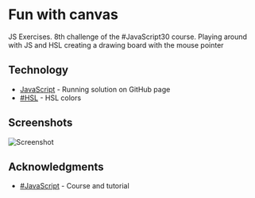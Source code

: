 # Fun with canvas

JS Exercises. 8th challenge of the #JavaScript30 course. Playing around with JS and HSL creating a drawing board with the mouse pointer

## Technology

* [JavaScript](https://kmthorsnes.github.io/8-fun-with-html5-canvas/) - Running solution on GitHub page
* [#HSL](http://mothereffinghsl.com/) - HSL colors

## Screenshots
![Screenshot](https://github.com/kmthorsnes/8-fun-with-html5-canvas/blob/master/screenshots/gif1.gif?raw=true "Optional title")

## Acknowledgments

* [#JavaScript](https://javascript30.com/) - Course and tutorial
